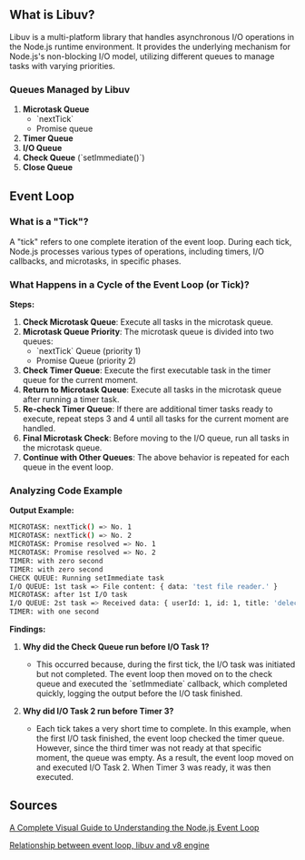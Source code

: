 ## What is Libuv?

Libuv is a multi-platform library that handles asynchronous I/O operations in the Node.js runtime environment. It provides the underlying mechanism for Node.js's non-blocking I/O model, utilizing different queues to manage tasks with varying priorities.

### Queues Managed by Libuv

1. **Microtask Queue**
   - \`nextTick\`
   - Promise queue
2. **Timer Queue**
3. **I/O Queue**
4. **Check Queue** (\`setImmediate()\`)
5. **Close Queue**

## Event Loop

### What is a "Tick"?

A "tick" refers to one complete iteration of the event loop. During each tick, Node.js processes various types of operations, including timers, I/O callbacks, and microtasks, in specific phases.

### What Happens in a Cycle of the Event Loop (or Tick)?

**Steps:**

1. **Check Microtask Queue**: Execute all tasks in the microtask queue.
2. **Microtask Queue Priority**: The microtask queue is divided into two queues:
   - \`nextTick\` Queue (priority 1)
   - Promise Queue (priority 2)
3. **Check Timer Queue**: Execute the first executable task in the timer queue for the current moment.
4. **Return to Microtask Queue**: Execute all tasks in the microtask queue after running a timer task.
5. **Re-check Timer Queue**: If there are additional timer tasks ready to execute, repeat steps 3 and 4 until all tasks for the current moment are handled.
6. **Final Microtask Check**: Before moving to the I/O queue, run all tasks in the microtask queue.
7. **Continue with Other Queues**: The above behavior is repeated for each queue in the event loop.

### Analyzing Code Example

**Output Example:**

```bash
MICROTASK: nextTick() => No. 1
MICROTASK: nextTick() => No. 2
MICROTASK: Promise resolved => No. 1
MICROTASK: Promise resolved => No. 2
TIMER: with zero second
TIMER: with zero second
CHECK QUEUE: Running setImmediate task
I/O QUEUE: 1st task => File content: { data: 'test file reader.' }
MICROTASK: after 1st I/O task
I/O QUEUE: 2st task => Received data: { userId: 1, id: 1, title: 'delectus aut autem', completed: false }
TIMER: with one second
```

**Findings:**

1. **Why did the Check Queue run before I/O Task 1?**

   - This occurred because, during the first tick, the I/O task was initiated but not completed. The event loop then moved on to the check queue and executed the \`setImmediate\` callback, which completed quickly, logging the output before the I/O task finished.

2. **Why did I/O Task 2 run before Timer 3?**
   - Each tick takes a very short time to complete. In this example, when the first I/O task finished, the event loop checked the timer queue. However, since the third timer was not ready at that specific moment, the queue was empty. As a result, the event loop moved on and executed I/O Task 2. When Timer 3 was ready, it was then executed.

## Sources

[A Complete Visual Guide to Understanding the Node.js Event Loop](https://www.builder.io/blog/visual-guide-to-nodejs-event-loop)

[Relationship between event loop, libuv and v8 engine](https://stackoverflow.com/questions/49811043/relationship-between-event-loop-libuv-and-v8-engine/68598834#68598834)

